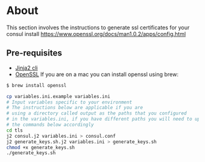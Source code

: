 # About

This section involves the instructions to generate ssl certificates
for your consul install
https://www.openssl.org/docs/man1.0.2/apps/config.html

## Pre-requisites

* [Jinja2 cli](https://github.com/kolypto/j2cli)
* [OpenSSL](https://github.com/openssl/openssl/blob/master/INSTALL) If you are on a mac you can install openssl using brew:

```bash
$ brew install openssl
```

```bash
cp variables.ini.example variables.ini
# Input variables specific to your environment
# The instructions below are applicable if you are
# using a directory called output as the paths that you configured
# in the variables.ini, if you have different paths you will need to update 
# the commands below accordingly 
cd tls
j2 consul.j2 variables.ini > consul.conf
j2 generate_keys.sh.j2 variables.ini > generate_keys.sh
chmod +x generate_keys.sh
./generate_keys.sh
```